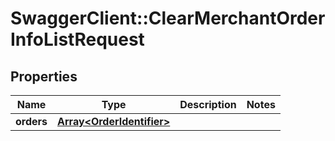 # SwaggerClient::ClearMerchantOrderInfoListRequest

## Properties
Name | Type | Description | Notes
------------ | ------------- | ------------- | -------------
**orders** | [**Array&lt;OrderIdentifier&gt;**](OrderIdentifier.md) |  | 


